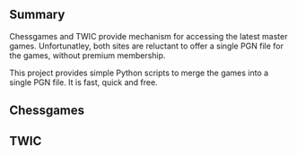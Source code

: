 ## Summary

Chessgames and TWIC provide mechanism for accessing the latest master games. Unfortunatley, both sites are reluctant to offer a single PGN file for the games, without premium membership.

This project provides simple Python scripts to merge the games into a single PGN file. It is fast, quick and free.

## Chessgames

## TWIC
